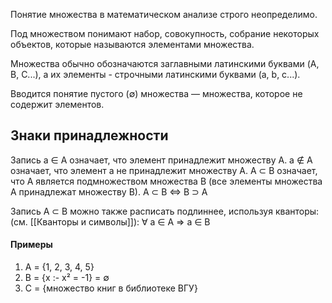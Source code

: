 Понятие множества в математическом анализе строго неопределимо. 

Под множеством понимают набор, совокупность, собрание некоторых объектов, которые называются элементами множества.

Множества обычно обозначаются заглавными латинскими буквами (A, B, C...), а их элементы - строчными латинскими буквами (a, b, c...).

Вводится понятие пустого (∅) множества — множества, которое не содержит элементов.

## Знаки принадлежности

Запись a ∈ A означает, что элемент принадлежит множеству А.
a ∉ A означает, что элемент a не принадлежит множеству A.
A ⊂ B означает, что A является подмножеством множества B (все элементы множества A принадлежат множеству B).
A ⊂ B ⇔ B ⊃ A

Запись
A ⊂ B
можно также расписать подлиннее, используя кванторы: (см. [[Кванторы и символы]]):
∀ a ∈ A ⇒ a ∈ B
#### Примеры

1. A = {1, 2, 3, 4, 5}
2. B = {x :- x² = -1} = ∅
3. C = {множество книг в библиотеке ВГУ}

